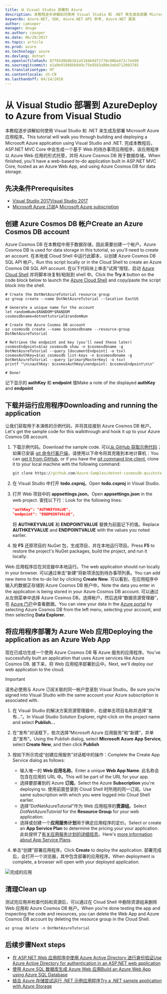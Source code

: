 ```yaml
---
title: 从 Visual Studio 部署到 Azure
description: 本教程逐步讲解如何使用 Visual Studio 和 .NET 来生成及部署 Microsoft Azure 应用程序。
keywords: Azure.NET, SDK, Azure.NET API 参考, Azure.NET 类库
author: camsoper
manager: douge
ms.author: casoper
ms.date: 06/20/2017
ms.topic: article
ms.prod: azure
ms.technology: azure
ms.devlang: dotnet
ms.openlocfilehash: 87f65d8b8b1b1a5184b9d71770c08be472c7e498
ms.sourcegitcommit: e1a0e91988bb849c75e9583a80e3e6d712083785
ms.translationtype: HT
ms.contentlocale: zh-CN
ms.lasthandoff: 04/14/2018
---
```

# <a name="deploy-to-azure-from-visual-studio"></a><span data-ttu-id="ea6b8-104">从 Visual Studio 部署到 Azure</span><span class="sxs-lookup"><span data-stu-id="ea6b8-104">Deploy to Azure from Visual Studio</span></span>

<span data-ttu-id="ea6b8-105">本教程逐步讲解如何使用 Visual Studio 和 .NET 来生成及部署 Microsoft Azure 应用程序。</span><span class="sxs-lookup"><span data-stu-id="ea6b8-105">This tutorial will walk you through building and deploying a Microsoft Azure application using Visual Studio and .NET.</span></span>  <span data-ttu-id="ea6b8-106">完成本教程后，ASP.NET MVC Core 中会生成一个基于 Web 的待办事项应用程序，该应用程序以 Azure Web 应用的形式托管，并将 Azure Cosmos DB 用于数据存储。</span><span class="sxs-lookup"><span data-stu-id="ea6b8-106">When finished, you'll have a web-based to-do application built in ASP.NET MVC Core, hosted as an Azure Web App, and using Azure Cosmos DB for data storage.</span></span>

## <a name="prerequisites"></a><span data-ttu-id="ea6b8-107">先决条件</span><span class="sxs-lookup"><span data-stu-id="ea6b8-107">Prerequisites</span></span>

* [<span data-ttu-id="ea6b8-108">Visual Studio 2017</span><span class="sxs-lookup"><span data-stu-id="ea6b8-108">Visual Studio 2017</span></span>](https://www.visualstudio.com/downloads/)
* <span data-ttu-id="ea6b8-109">[Microsoft Azure 订阅](https://azure.microsoft.com/free/)</span><span class="sxs-lookup"><span data-stu-id="ea6b8-109">A [Microsoft Azure subscription](https://azure.microsoft.com/free/)</span></span>

## <a name="create-an-azure-cosmos-db-account"></a><span data-ttu-id="ea6b8-110">创建 Azure Cosmos DB 帐户</span><span class="sxs-lookup"><span data-stu-id="ea6b8-110">Create an Azure Cosmos DB account</span></span>

<span data-ttu-id="ea6b8-111">Azure Cosmos DB 在本教程中用于数据存储，因此需要创建一个帐户。</span><span class="sxs-lookup"><span data-stu-id="ea6b8-111">Azure Cosmos DB is used for data storage in this tutorial, so you'll need to create an account.</span></span>  <span data-ttu-id="ea6b8-112">在本地或 Cloud Shell 中运行此脚本，以创建 Azure Cosmos DB SQL API 帐户。</span><span class="sxs-lookup"><span data-stu-id="ea6b8-112">Run this script locally or in the Cloud Shell to create an Azure Cosmos DB SQL API account.</span></span>  <span data-ttu-id="ea6b8-113">在以下代码块上单击“试用”按钮，启动 [Azure Cloud Shell](/azure/cloud-shell/) 并将脚本块复制/粘贴到 shell 中。</span><span class="sxs-lookup"><span data-stu-id="ea6b8-113">Click the **Try it** button on the code block below to launch the [Azure Cloud Shell](/azure/cloud-shell/) and copy/paste the script block into the shell.</span></span>

```azurecli-interactive
# Create the DotNetAzureTutorial resource group
az group create --name DotNetAzureTutorial --location EastUS

# Generate a unique name for the account
let randomNum=$RANDOM*$RANDOM
cosmosdbname=dotnettutorial$randomNum

# Create the Azure Cosmos DB account
az cosmosdb create --name $cosmosdbname --resource-group DotNetAzureTutorial

# Retrieve the endpoint and key (you'll need these later)
cosmosEndpoint=$(az cosmosdb show -n $cosmosdbname -g DotNetAzureTutorial --query [documentEndpoint] -o tsv)
cosmosAuthKey=$(az cosmosdb list-keys -n $cosmosdbname -g DotNetAzureTutorial --query [primaryMasterKey] -o tsv)
printf "\n\nauthKey: $cosmosAuthKey\nendpoint: $cosmosEndpoint\n\n"

# Done!

```

<span data-ttu-id="ea6b8-114">记下显示的 **authKey** 和 **endpoint** 值</span><span class="sxs-lookup"><span data-stu-id="ea6b8-114">Make a note of the displayed **authKey** and **endpoint**</span></span> 

## <a name="downloading-and-running-the-application"></a><span data-ttu-id="ea6b8-115">下载并运行应用程序</span><span class="sxs-lookup"><span data-stu-id="ea6b8-115">Downloading and running the application</span></span>

<span data-ttu-id="ea6b8-116">让我们获取用于本演练的示例代码，并将其挂接到 Azure Cosmos DB 帐户。</span><span class="sxs-lookup"><span data-stu-id="ea6b8-116">Let's get the sample code for this walkthrough and hook it up to your Azure Cosmos DB account.</span></span>

1. <span data-ttu-id="ea6b8-117">下载示例代码。</span><span class="sxs-lookup"><span data-stu-id="ea6b8-117">Download the sample code.</span></span>  <span data-ttu-id="ea6b8-118">可以[从 GitHub 获取示例代码](https://github.com/Azure-Samples/dotnet-cosmosdb-quickstart/)；如果已安装 [git 命令行客户端](https://git-scm.com/)，请使用以下命令将其克隆到本地计算机：</span><span class="sxs-lookup"><span data-stu-id="ea6b8-118">You can [get it from GitHub](https://github.com/Azure-Samples/dotnet-cosmosdb-quickstart/), or if you have the [git command line client](https://git-scm.com/), clone it to your local machine with the following command:</span></span>

    ```cmd
    git clone https://github.com/Azure-Samples/dotnet-cosmosdb-quickstart
    ```

2. <span data-ttu-id="ea6b8-119">在 Visual Studio 中打开 **todo.csproj**。</span><span class="sxs-lookup"><span data-stu-id="ea6b8-119">Open **todo.csproj** in Visual Studio.</span></span>

3. <span data-ttu-id="ea6b8-120">打开 Web 项目中的 **appsettings.json**。</span><span class="sxs-lookup"><span data-stu-id="ea6b8-120">Open **appsettings.json** in the web project.</span></span>  <span data-ttu-id="ea6b8-121">查找以下行：</span><span class="sxs-lookup"><span data-stu-id="ea6b8-121">Look for the following lines:</span></span>

    ```json
    "authKey": "AUTHKEYVALUE",
    "endpoint": "ENDPOINTVALUE",
    ```
    <span data-ttu-id="ea6b8-122">将 **AUTHKEYVALUE** 和 **ENDPOINTVALUE** 替换为前面记下的值。</span><span class="sxs-lookup"><span data-stu-id="ea6b8-122">Replace **AUTHKEYVALUE** and **ENDPOINTVALUE** with the values you noted earlier.</span></span>

4. <span data-ttu-id="ea6b8-123">按 **F5** 还原项目的 NuGet 包，生成项目，并在本地运行项目。</span><span class="sxs-lookup"><span data-stu-id="ea6b8-123">Press **F5** to restore the project's NuGet packages, build the project, and run it locally.</span></span>

<span data-ttu-id="ea6b8-124">Web 应用程序应在浏览器中本地运行。</span><span class="sxs-lookup"><span data-stu-id="ea6b8-124">The web application should run locally in your browser.</span></span>  <span data-ttu-id="ea6b8-125">可以通过单击“新建”将新项添加到待办事项列表。</span><span class="sxs-lookup"><span data-stu-id="ea6b8-125">You can add new items to the to-do list by clicking **Create New**.</span></span>  <span data-ttu-id="ea6b8-126">可以看到，在应用程序中输入的数据正存储到 Azure Cosmos DB 帐户中。</span><span class="sxs-lookup"><span data-stu-id="ea6b8-126">Note the data you enter in the application is being stored in your Azure Cosmos DB account.</span></span>  <span data-ttu-id="ea6b8-127">可以通过从左侧菜单中选择 Azure Cosmos DB，选择帐户，然后选择“数据资源管理器”，在 [Azure 门户](https://portal.azure.com)中查看数据。</span><span class="sxs-lookup"><span data-stu-id="ea6b8-127">You can view your data in the [Azure portal](https://portal.azure.com) by selecting Azure Cosmos DB from the left menu, selecting your account, and then selecting **Data Explorer**.</span></span>

## <a name="deploying-the-application-as-an-azure-web-app"></a><span data-ttu-id="ea6b8-128">将应用程序部署为 Azure Web 应用</span><span class="sxs-lookup"><span data-stu-id="ea6b8-128">Deploying the application as an Azure Web App</span></span>

<span data-ttu-id="ea6b8-129">现在已成功生成一个使用 Azure Cosmos DB 等 Azure 服务的应用程序。</span><span class="sxs-lookup"><span data-stu-id="ea6b8-129">You've successfully built an application that uses Azure services like Azure Cosmos DB.</span></span>  <span data-ttu-id="ea6b8-130">接下来，将 Web 应用程序部署到云中。</span><span class="sxs-lookup"><span data-stu-id="ea6b8-130">Next, we'll deploy our web application to the cloud.</span></span>

> [!IMPORTANT]
> <span data-ttu-id="ea6b8-131">请务必使用与 Azure 订阅关联的同一帐户登录到 Visual Studio。</span><span class="sxs-lookup"><span data-stu-id="ea6b8-131">Be sure you're signed into Visual Studio with the same account your Azure subscription is associated with.</span></span>

1. <span data-ttu-id="ea6b8-132">在 Visual Studio 的解决方案资源管理器中，右键单击项目名称并选择“发布...”。</span><span class="sxs-lookup"><span data-stu-id="ea6b8-132">In Visual Studio Solution Explorer, right-click on the project name and select **Publish...**</span></span>

2. <span data-ttu-id="ea6b8-133">在“发布”对话框下，依次选择“Microsoft Azure 应用服务”和“新建”，并单击“发布”。</span><span class="sxs-lookup"><span data-stu-id="ea6b8-133">Using the Publish dialog, select **Microsoft Azure App Service**, select **Create New**, and then click **Publish**</span></span>

3. <span data-ttu-id="ea6b8-134">按如下所示完成“创建应用服务”对话框中的操作：</span><span class="sxs-lookup"><span data-stu-id="ea6b8-134">Complete the Create App Service dialog as follows:</span></span>

    * <span data-ttu-id="ea6b8-135">输入唯一的 **Web 应用名称**。</span><span class="sxs-lookup"><span data-stu-id="ea6b8-135">Enter a unique **Web App Name**.</span></span>  <span data-ttu-id="ea6b8-136">此名称会包含在应用的 URL 中。</span><span class="sxs-lookup"><span data-stu-id="ea6b8-136">This will be part of the URL for your app.</span></span>
    * <span data-ttu-id="ea6b8-137">选择要部署到的 Azure **订阅**。</span><span class="sxs-lookup"><span data-stu-id="ea6b8-137">Select the Azure **Subscription** you're deploying to.</span></span>  <span data-ttu-id="ea6b8-138">使用前面登录到 Cloud Shell 时所用的同一订阅。</span><span class="sxs-lookup"><span data-stu-id="ea6b8-138">Use same subscription with which you were logged into Cloud Shell earlier.</span></span>
    * <span data-ttu-id="ea6b8-139">选择“DotNetAzureTutorial”作为 Web 应用程序的**资源组**。</span><span class="sxs-lookup"><span data-stu-id="ea6b8-139">Select *DotNetAzureTutorial* for the **Resource Group** for your web application.</span></span>
    * <span data-ttu-id="ea6b8-140">选择或创建一个**应用服务计划**用于确定应用程序的定价。</span><span class="sxs-lookup"><span data-stu-id="ea6b8-140">Select or create an **App Service Plan** to determine the pricing your your application.</span></span>  <span data-ttu-id="ea6b8-141">此处提供了[有关应用服务计划的详细信息](/azure/app-service/azure-web-sites-web-hosting-plans-in-depth-overview)。</span><span class="sxs-lookup"><span data-stu-id="ea6b8-141">Here's [more information about App Service Plans](/azure/app-service/azure-web-sites-web-hosting-plans-in-depth-overview).</span></span>

4. <span data-ttu-id="ea6b8-142">单击“创建”部署应用程序。</span><span class="sxs-lookup"><span data-stu-id="ea6b8-142">Click **Create** to deploy the application.</span></span>  <span data-ttu-id="ea6b8-143">部署完成后，会打开一个浏览器，其中包含部署的应用程序。</span><span class="sxs-lookup"><span data-stu-id="ea6b8-143">When deployment is complete, a browser will open with your deployed application.</span></span>

![完成的应用](./media/dotnet-quickstart/todo.png)

## <a name="clean-up"></a><span data-ttu-id="ea6b8-145">清理</span><span class="sxs-lookup"><span data-stu-id="ea6b8-145">Clean up</span></span>

<span data-ttu-id="ea6b8-146">测试完应用并检查代码和资源后，可以通过在 Cloud Shell 中删除资源组来删除 Web 应用和 Azure Cosmos DB 帐户。</span><span class="sxs-lookup"><span data-stu-id="ea6b8-146">When you're done testing the app and inspecting the code and resources, you can delete the Web App and Azure Cosmos DB account by deleting the resource group in the Cloud Shell.</span></span>

```azurecli-interactive
az group delete -n DotNetAzureTutorial
```

## <a name="next-steps"></a><span data-ttu-id="ea6b8-147">后续步骤</span><span class="sxs-lookup"><span data-stu-id="ea6b8-147">Next steps</span></span>

* [<span data-ttu-id="ea6b8-148">在 ASP.NET Web 应用程序中使用 Azure Active Directory 进行身份验证</span><span class="sxs-lookup"><span data-stu-id="ea6b8-148">Use Azure Active Directory for authentication in an ASP.NET web application</span></span>](/azure/active-directory/develop/active-directory-devquickstarts-webapp-dotnet)
* [<span data-ttu-id="ea6b8-149">使用 Azure SQL 数据库生成 Azure Web 应用</span><span class="sxs-lookup"><span data-stu-id="ea6b8-149">Build an Azure Web App using Azure SQL Database</span></span>](/azure/app-service-web/web-sites-dotnet-get-started)
* [<span data-ttu-id="ea6b8-150">结合 Azure 存储尝试运行 .NET 示例应用程序</span><span class="sxs-lookup"><span data-stu-id="ea6b8-150">Try a .NET sample application with Azure Storage</span></span>](/azure/storage/storage-samples-dotnet)


